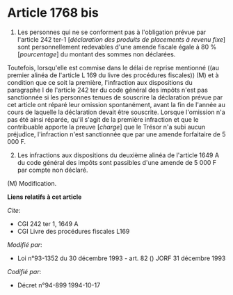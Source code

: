 # Article 1768 bis

1. Les personnes qui ne se conforment pas à l'obligation prévue par l'article 242 ter-1 [*déclaration des produits de
placements à revenu fixe*] sont personnellement redevables d'une amende fiscale égale à 80 % [*pourcentage*] du montant des
sommes non déclarées.

Toutefois, lorsqu'elle est commise dans le délai de reprise mentionné ((au premier alinéa de l'article L 169 du livre des
procédures fiscales)) (M) et à condition que ce soit la première, l'infraction aux dispositions du paragraphe I de l'article
242 ter du code général des impôts n'est pas sanctionnée si les personnes tenues de souscrire la déclaration prévue par cet
article ont réparé leur omission spontanément, avant la fin de l'année au cours de laquelle la déclaration devait être
souscrite. Lorsque l'omission n'a pas été ainsi réparée, qu'il s'agit de la première infraction et que le contribuable
apporte la preuve [*charge*] que le Trésor n'a subi aucun préjudice, l'infraction n'est sanctionnée que par une amende
forfaitaire de 5 000 F.

2. Les infractions aux dispositions du deuxième alinéa de l'article 1649 A du code général des impôts sont passibles d'une
amende de 5 000 F par compte non déclaré.

(M) Modification.

**Liens relatifs à cet article**

_Cite_:

  - CGI 242 ter 1, 1649 A
  - CGI Livre des procédures fiscales L169

_Modifié par_:

  - Loi n°93-1352 du 30 décembre 1993 - art. 82 () JORF 31 décembre 1993

_Codifié par_:

  - Décret n°94-899 1994-10-17
